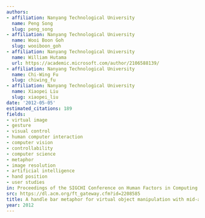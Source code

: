```yaml
---
authors:
- affiliation: Nanyang Technological University
  name: Peng Song
  slug: peng_song
- affiliation: Nanyang Technological University
  name: Wooi Boon Goh
  slug: wooiboon_goh
- affiliation: Nanyang Technological University
  name: William Hutama
  url: https://academic.microsoft.com/author/2106588139/
- affiliation: Nanyang Technological University
  name: Chi-Wing Fu
  slug: chiwing_fu
- affiliation: Nanyang Technological University
  name: Xiaopei Liu
  slug: xiaopei_liu
date: '2012-05-05'
estimated_citations: 189
fields:
- virtual image
- gesture
- visual control
- human computer interaction
- computer vision
- controllability
- computer science
- metaphor
- image resolution
- artificial intelligence
- hand position
- user studies
in: Proceedings of the SIGCHI Conference on Human Factors in Computing Systems
src: https://dl.acm.org/ft_gateway.cfm?id=2208585
title: A handle bar metaphor for virtual object manipulation with mid-air interaction
year: 2012
---
```

